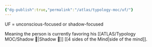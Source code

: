 ```yaml
---
{"dg-publish":true,"permalink":"/atlas/typology-moc/uf/"}
---
```



UF = unconscious-focused or shadow-focused

Meaning the person is currently favoring his [[ATLAS/Typology MOC/Shadow 👤\|Shadow 👤]] [[4 sides of the Mind\|side of the mind]]. 